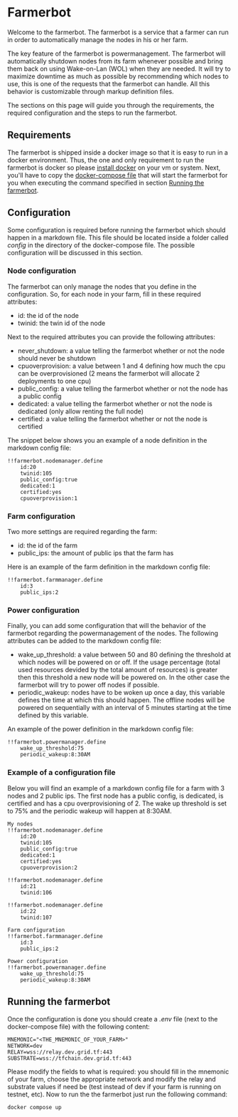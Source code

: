 # Farmerbot
Welcome to the farmerbot. The farmerbot is a service that a farmer can run in order to automatically manage the nodes in his or her farm. 

The key feature of the farmerbot is powermanagement. The farmerbot will automatically shutdown nodes from its farm whenever possible and bring them back on using Wake-on-Lan (WOL) when they are needed. It will try to maximize downtime as much as possible by recommending which nodes to use, this is one of the requests that the farmerbot can handle. All this behavior is customizable through markup definition files. 

The sections on this page will guide you through the requirements, the required configuration and the steps to run the farmerbot.

## Requirements
The farmerbot is shipped inside a docker image so that it is easy to run in a docker environment. Thus, the one and only requirement to run the farmerbot is docker so please [install docker](https://docs.docker.com/engine/install/) on your vm or system. Next, you'll have to copy the [docker-compose file](https://github.com/threefoldtech/farmerbot/blob/development/docker-compose.yaml) that will start the farmerbot for you when executing the command specified in section [Running the farmerbot](#running-the-farmerbot).

## Configuration
Some configuration is required before running the farmerbot which should happen in a markdown file. This file should be located inside a folder called *config* in the directory of the docker-compose file. The possible configuration will be discussed in this section.

### Node configuration
The farmerbot can only manage the nodes that you define in the configuration. So, for each node in your farm, fill in these required attributes:
- id: the id of the node
- twinid: the twin id of the node

Next to the required attributes you can provide the following attributes:
- never_shutdown: a value telling the farmerbot whether or not the node should never be shutdown
- cpuoverprovision: a value between 1 and 4 defining how much the cpu can be overprovisioned (2 means the farmerbot will allocate 2 deployments to one cpu)
- public_config: a value telling the farmerbot whether or not the node has a public config
- dedicated: a value telling the farmerbot whether or not the node is dedicated (only allow renting the full node)
- certified: a value telling the farmerbot whether or not the node is certified

The snippet below shows you an example of a node definition in the markdown config file:
```
!!farmerbot.nodemanager.define
    id:20
    twinid:105
    public_config:true
    dedicated:1
    certified:yes
    cpuoverprovision:1
```

### Farm configuration
Two more settings are required regarding the farm:
- id: the id of the farm
- public_ips: the amount of public ips that the farm has

Here is an example of the farm definition in the markdown config file:
```
!!farmerbot.farmmanager.define
    id:3
    public_ips:2
```

### Power configuration
Finally, you can add some configuration that will the behavior of the farmerbot regarding the powermanagement of the nodes. The following attributes can be added to the markdown config file:
- wake_up_threshold: a value between 50 and 80 defining the threshold at which nodes will be powered on or off. If the usage percentage (total used resources devided by the total amount of resources) is greater then this threshold a new node will be powered on. In the other case the farmerbot will try to power off nodes if possible.
- periodic_wakeup: nodes have to be woken up once a day, this variable defines the time at which this should happen. The offline nodes will be powered on sequentially with an interval of 5 minutes starting at the time defined by this variable.

An example of the power definition in the markdown config file:
```
!!farmerbot.powermanager.define
    wake_up_threshold:75
    periodic_wakeup:8:30AM
```

### Example of a configuration file
Below you will find an example of a markdown config file for a farm with 3 nodes and 2 public ips. The first node has a public config, is dedicated, is certified and has a cpu overprovisioning of 2. The wake up threshold is set to 75% and the periodic wakeup will happen at 8:30AM.
```
My nodes
!!farmerbot.nodemanager.define
    id:20
    twinid:105
    public_config:true
    dedicated:1
    certified:yes
    cpuoverprovision:2

!!farmerbot.nodemanager.define
    id:21
    twinid:106

!!farmerbot.nodemanager.define
    id:22
    twinid:107

Farm configuration
!!farmerbot.farmmanager.define
    id:3
    public_ips:2

Power configuration
!!farmerbot.powermanager.define
    wake_up_threshold:75
    periodic_wakeup:8:30AM
```

## Running the farmerbot
Once the configuration is done you should create a *.env* file (next to the docker-compose file) with the following content:
```
MNEMONIC="<THE_MNEMONIC_OF_YOUR_FARM>"
NETWORK=dev
RELAY=wss://relay.dev.grid.tf:443
SUBSTRATE=wss://tfchain.dev.grid.tf:443
```
Please modify the fields to what is required: you should fill in the mnemonic of your farm, choose the appropriate network and modify the relay and substrate values if need be (test instead of dev if your farm is running on testnet, etc). Now to run the the farmerbot just run the following command:
```
docker compose up
```
